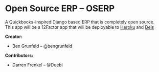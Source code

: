 # Open Source ERP – OSERP

A Quickbooks-inspired Django based ERP that is completely open source. 
This app will be a 12Factor app that will be deployable to [Heroku](http://heroku.com) and [Deis](http://deis.io)

**Creator:**
* Ben Grunfeld – @bengrunfeld

**Contributors:**
* Darren Frenkel – @Duebi
